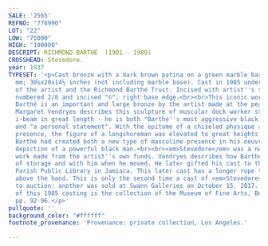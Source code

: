 ```yaml
---
SALE: '2565'
REFNO: "778990"
LOT: "22"
LOW: "75000"
HIGH: "100000"
DESCRIPT: RICHMOND BARTHÉ  (1901 - 1989)
CROSSHEAD: Stevedore.
year: 1937
TYPESET: '<p>Cast bronze with a dark brown patina on a green marble base, 1937. 778x508x368
  mm; 30⅝x20x14½ inches (not including marble base). Cast in 1985 under the supervision
  of the artist and the Richmond Barthé Trust. Incised with artist''s signature, date,
  numbered 2/8 and incised "©", right base edge.<br><br>This iconic work by Richmond
  Barthé is an important and large bronze by the artist made at the peak of his career.
  Margaret Vendryes describes this sculpture of muscular dock worker standing on a
  i-beam in great length - he is both "Barthé''s most aggressive black male figure"
  and "a personal statement". With the epitome of a chiseled physique and commanding
  presence, the figure of a longshoreman was elevated to great heights by the artist.
  Barthé had created both a new type of masculine presence in his oeuvre, and a new
  depiction of a powerful black man.<br><br><em>Stevedore</em> was a non-commissioned
  work made from the artist''s own funds. Vendryes describes how Barthé kept it out
  of storage and with him when he moved. He later gifted his cast to the St. Ann''s
  Parish Public Library in Jamiaca. This later cast has a longer rope that extends
  above the hand. This is only the second time a cast of <em>Stevedore</em> has come
  to auction: another was sold at Swann Galleries on October 15, 2017. Another example
  of this 1985 casting is the collection of the Museum of Fine Arts, Boston. Vendryes
  pp. 92-96.</p>'
pullquote: ''
background_color: "#ffffff"
footnote_provenance: 'Provenance: private collection, Los Angeles.'

---
```


